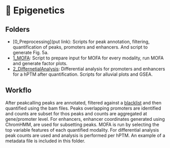 # :file_folder: Epigenetics

## Folders

- [0_Preprocessing](put link): Scripts for peak annotation, filtering, quantification of peaks, promoters and enhancers. And script to generate Fig. 5a.
- [1_MOFA](link): Script to prepare input for MOFA for every modality, run MOFA and generate factor plots.
- [2_DiffernetialAnalysis](link): Differential analysis for promoters and enhancers for a hPTM after quantification. Scripts for alluvial plots and GSEA.


## Workflo
After peakcalling peaks are annotated, filtered against a [blacklist](link) and then quantified using the bam files. Peaks overlapping promoters are identified and counts are subset for thos peaks and counts are aggregated at gene/promoter level. For enhancers, enhancer coordinates generated using ChromHMM, are used for subsetting peaks. MOFA is run by selecting the top variable features of each quantified modality. For differential analysis peak counts are used and analysis is performed per hPTM. An example of a metadata file is included in this folder.